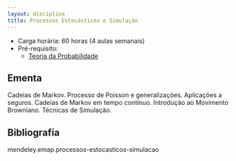 ```yaml
---
layout: disciplina
title: Processos Estocásticos e Simulação 
---
```


- Carga horária: 60 horas (4 aulas semanais)
- Pré-requisito:
    - [Teoria da Probabilidade](teoria-probabilidade.html)

## Ementa

Cadeias de Markov. Processo de Poisson e generalizações. Aplicações a
seguros.  Cadeias de Markov em tempo contínuo. Introdução ao Movimento
Browniano.  Técnicas de Simulação.

## Bibliografía

mendeley.emap.processos-estocasticos-simulacao




